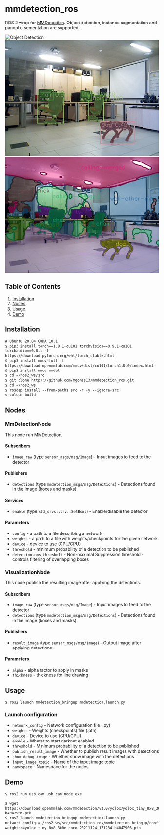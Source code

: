 # mmdetection_ros

ROS 2 wrap for [MMDetection](https://github.com/open-mmlab/mmdetection). Object detection, instance segmentation and panoptic sementation are supported.

![Object Detection](./docs/yolox.gif)
![Instance Segmentation](./docs/yolact.gif)
![Panoptic Segmentation](./docs/panoptic.gif)

## Table of Contents

1. [Installation](#installation)
2. [Nodes](#nodes)
3. [Usage](#usage)
4. [Demo](#demo)

## Installation

```shell
# Ubuntu 20.04 CUDA 10.1
$ pip3 install torch==1.8.1+cu101 torchvision==0.9.1+cu101 torchaudio==0.8.1 -f https://download.pytorch.org/whl/torch_stable.html
$ pip3 install mmcv-full -f https://download.openmmlab.com/mmcv/dist/cu101/torch1.8.0/index.html
$ pip3 install mmcv mmdet
$ cd ~/ros2_ws/src
$ git clone https://github.com/mgonzs13/mmdetection_ros.git
$ cd ~/ros2_ws
$ rosdep install --from-paths src -r -y --ignore-src
$ colcon build
```

## Nodes

### MmDetectionNode

This node run MMDetection.

#### Subscribers

- `image_raw` (type `sensor_msgs/msg/Image`) - Input images to feed to the detector

#### Publishers

- `detections` (type `mmdetection_msgs/msg/Detections`) - Detections found in the image (boxes and masks)

#### Services

- `enable` (type `std_srvs::srv::SetBool`) - Enable/disable the detector

#### Parameters

- `config` - a path to a file describing a network
- `weights` - a path to a file with weights/checkpoints for the given network
- `device` - device to use (GPU/CPU)
- `threshold` - minimum probability of a detection to be published
- `detection.nms_threshold` - Non-maximal Suppression threshold - controls filtering of overlapping boxes

### VisualizationNode

This node publish the resulting image after applying the detections.

#### Subscribers

- `image_raw` (type `sensor_msgs/msg/Image`) - Input images to feed to the detector
- `detections` (type `mmdetection_msgs/msg/Detections`) - Detections found in the image (boxes and masks)

#### Publishers

- `result_image` (type `sensor_msgs/msg/Image`) - Output image after applying detections

#### Parameters

- `alpha` - alpha factor to apply in masks
- `thickness` - thickness for line drawing

## Usage

```shell
$ ros2 launch mmdetection_bringup mmdetection.launch.py
```

### Launch configuration

- `network_config` - Network configuration file (.py)
- `weights` - Weights (checkpoints) file (.pth)
- `device` - Device to use (GPU/CPU)
- `enable` - Wheter to start darknet enabled
- `threshold` - Minimum probability of a detection to be published
- `publish_result_image` - Whether to publish result images with detections
- `show_debug_image` - Whether show image with the detections
- `input_image_topic` - Name of the input image topic
- `namespace` - Namespace for the nodes

## Demo

```shell
$ ros2 run usb_cam usb_cam_node_exe
```

```shell
$ wget https://download.openmmlab.com/mmdetection/v2.0/yolox/yolox_tiny_8x8_300e_coco/yolox_tiny_8x8_300e_coco_20211124_171234-b4047906.pth
$ ros2 launch mmdetection_bringup mmdetection.launch.py network_config:=~/ros2_ws/src/mmdetection_ros/mmdetection_bringup/config/yolox/yolox_tiny_8x8_300e_coco.py weights:=yolox_tiny_8x8_300e_coco_20211124_171234-b4047906.pth
```
